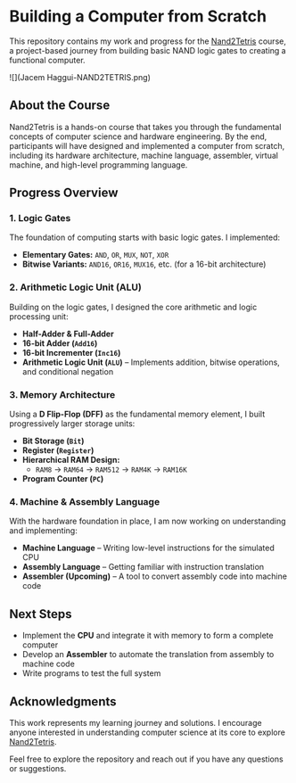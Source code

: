 # Building a Computer from Scratch  

This repository contains my work and progress for the [Nand2Tetris](https://www.nand2tetris.org) course, a project-based journey from building basic NAND logic gates to creating a functional computer.

![](Jacem Haggui-NAND2TETRIS.png)

## About the Course  
Nand2Tetris is a hands-on course that takes you through the fundamental concepts of computer science and hardware engineering. By the end, participants will have designed and implemented a computer from scratch, including its hardware architecture, machine language, assembler, virtual machine, and high-level programming language.  

## Progress Overview  

### 1. Logic Gates  
The foundation of computing starts with basic logic gates. I implemented:  
- **Elementary Gates:** `AND`, `OR`, `MUX`, `NOT`, `XOR`  
- **Bitwise Variants:** `AND16`, `OR16`, `MUX16`, etc. (for a 16-bit architecture)  

### 2. Arithmetic Logic Unit (ALU)  
Building on the logic gates, I designed the core arithmetic and logic processing unit:  
- **Half-Adder & Full-Adder**  
- **16-bit Adder (`Add16`)**  
- **16-bit Incrementer (`Inc16`)**  
- **Arithmetic Logic Unit (`ALU`)** – Implements addition, bitwise operations, and conditional negation  

### 3. Memory Architecture  
Using a **D Flip-Flop (DFF)** as the fundamental memory element, I built progressively larger storage units:  
- **Bit Storage (`Bit`)**  
- **Register (`Register`)**  
- **Hierarchical RAM Design:**  
  - `RAM8` → `RAM64` → `RAM512` → `RAM4K` → `RAM16K`  
- **Program Counter (`PC`)**  

### 4. Machine & Assembly Language  
With the hardware foundation in place, I am now working on understanding and implementing:  
- **Machine Language** – Writing low-level instructions for the simulated CPU  
- **Assembly Language** – Getting familiar with instruction translation  
- **Assembler (Upcoming)** – A tool to convert assembly code into machine code  

## Next Steps  
- Implement the **CPU** and integrate it with memory to form a complete computer  
- Develop an **Assembler** to automate the translation from assembly to machine code  
- Write programs to test the full system  

## Acknowledgments  
This work represents my learning journey and solutions. I encourage anyone interested in understanding computer science at its core to explore [Nand2Tetris](https://www.nand2tetris.org).  

Feel free to explore the repository and reach out if you have any questions or suggestions.  

